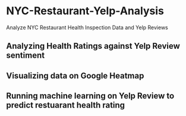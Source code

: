 # NYC-Restaurant-Yelp-Analysis
Analyze NYC Restaurant Health Inspection Data and Yelp Reviews

## Analyzing Health Ratings against Yelp Review sentiment

## Visualizing data on Google Heatmap

## Running machine learning on Yelp Review to predict restuarant health rating